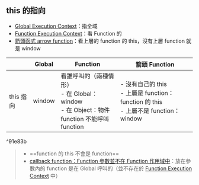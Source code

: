 ## this 的指向
- [Global Execution Context](Global%20Execution%20Context.md)：指全域
- [Function Execution Context](Function%20Execution%20Context.md)：看 Function 的 
- [箭頭函式 arrow function](箭頭函式%20arrow%20function.md)：看上層的 function 的 this，沒有上層 function 就是 window

|           |Global| Function |箭頭 Function|
| --------- | ---- |-|-|
| this 指向 | window |看誰呼叫的（兩種情形）<br>- 在 Global：window<br>- 在 Object：物件<br>function 不能呼叫 function|- 沒有自己的 this<br>- 上層是 function： function 的 this<br>- 上層不是 function：window|

^91e83b

> - ==function 的 this 不會是 function==
> - [callback function：Function 參數並不在 Function 作用域中](callback%20function：Function%20參數並不在%20Function%20作用域中.md)：放在參數內的 function 是在 Global 呼叫的（並不存在於 [Function Execution Context](Function%20Execution%20Context.md) 中）
